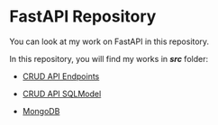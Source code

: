 # FastAPI Repository

You can look at my work on FastAPI in this repository.

In this repository, you will find my works in ***src*** folder:

* [CRUD API Endpoints](https://github.com/ugurcankok/FastAPI/tree/master/src/CRUD%20API%20Endpoints)

* [CRUD API SQLModel](https://github.com/ugurcankok/FastAPI/tree/master/src/CRUD%20API%20SQLModel)

* [MongoDB](https://github.com/ugurcankok/FastAPI/tree/master/src/MongoDB)